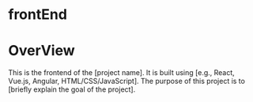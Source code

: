 # frontEnd
<h1>OverView</h1>
<p>
    This is the frontend of the [project name]. It is built using [e.g., React, Vue.js, Angular, HTML/CSS/JavaScript]. The purpose of this project is to [briefly explain the goal of the project].
</p>

